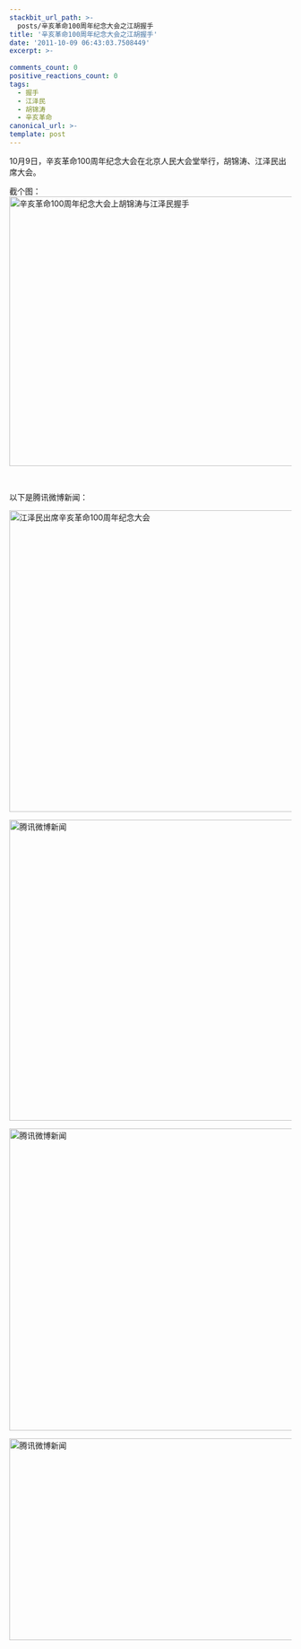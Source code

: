 ```yaml
---
stackbit_url_path: >-
  posts/辛亥革命100周年纪念大会之江胡握手
title: '辛亥革命100周年纪念大会之江胡握手'
date: '2011-10-09 06:43:03.7508449'
excerpt: >-
  
comments_count: 0
positive_reactions_count: 0
tags: 
  - 握手
  - 江泽民
  - 胡锦涛
  - 辛亥革命
canonical_url: >-
template: post
---
```

<p>10月9日，辛亥革命100周年纪念大会在北京人民大会堂举行，胡锦涛、江泽民出席大会。</p>  <p>截个图：<a href="http://www.zizhujy.com/blog/image.axd?picture=image_160.png"><img style="background-image: none; border-right-width: 0px; margin: 0px 10px 0px 0px; padding-left: 0px; padding-right: 0px; display: inline; border-top-width: 0px; border-bottom-width: 0px; border-left-width: 0px; padding-top: 0px" title="辛亥革命100周年纪念大会上胡锦涛与江泽民握手" border="0" alt="辛亥革命100周年纪念大会上胡锦涛与江泽民握手" src="http://www.zizhujy.com/blog/image.axd?picture=image_thumb_149.png" width="685" height="481" /></a></p>    <p>&#160;</p>  <p>以下是腾讯微博新闻：</p>  <p><a href="http://www.zizhujy.com/blog/image.axd?picture=image_161.png"><img style="background-image: none; border-right-width: 0px; margin: 0px 10px 0px 0px; padding-left: 0px; padding-right: 0px; display: inline; border-top-width: 0px; border-bottom-width: 0px; border-left-width: 0px; padding-top: 0px" title="江泽民出席辛亥革命100周年纪念大会" border="0" alt="江泽民出席辛亥革命100周年纪念大会" src="http://www.zizhujy.com/blog/image.axd?picture=image_thumb_150.png" width="686" height="538" /></a></p>  <p><a href="http://www.zizhujy.com/blog/image.axd?picture=image_162.png"><img style="background-image: none; border-right-width: 0px; margin: 0px 10px 0px 0px; padding-left: 0px; padding-right: 0px; display: inline; border-top-width: 0px; border-bottom-width: 0px; border-left-width: 0px; padding-top: 0px" title="腾讯微博新闻" border="0" alt="腾讯微博新闻" src="http://www.zizhujy.com/blog/image.axd?picture=image_thumb_151.png" width="685" height="537" /></a></p>  <p><a href="http://www.zizhujy.com/blog/image.axd?picture=image_163.png"><img style="background-image: none; border-right-width: 0px; margin: 0px 10px 0px 0px; padding-left: 0px; padding-right: 0px; display: inline; border-top-width: 0px; border-bottom-width: 0px; border-left-width: 0px; padding-top: 0px" title="腾讯微博新闻" border="0" alt="腾讯微博新闻" src="http://www.zizhujy.com/blog/image.axd?picture=image_thumb_152.png" width="687" height="539" /></a></p>  <p><a href="http://www.zizhujy.com/blog/image.axd?picture=image_164.png"><img style="background-image: none; border-right-width: 0px; margin: 0px 10px 0px 0px; padding-left: 0px; padding-right: 0px; display: inline; border-top-width: 0px; border-bottom-width: 0px; border-left-width: 0px; padding-top: 0px" title="腾讯微博新闻" border="0" alt="腾讯微博新闻" src="http://www.zizhujy.com/blog/image.axd?picture=image_thumb_153.png" width="688" height="360" /></a></p>